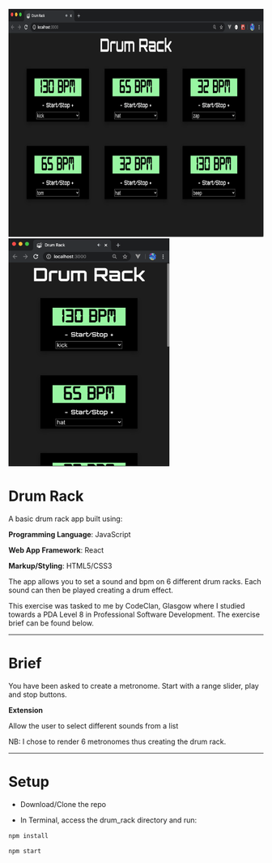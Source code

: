 <img src="https://github.com/CrugBarat/my_files/blob/master/drums/drum1.png" height="450"> <img src="https://github.com/CrugBarat/my_files/blob/master/drums/drum2.png" height="450">

# Drum Rack

A basic drum rack app built using:

**Programming Language**: JavaScript

**Web App Framework**: React

**Markup/Styling**: HTML5/CSS3

The app allows you to set a sound and bpm on 6 different drum racks. Each sound can then be played creating a drum effect.

This exercise was tasked to me by CodeClan, Glasgow where I studied towards a PDA Level 8 in Professional Software Development. The exercise brief can be found below.

---

# Brief

You have been asked to create a metronome. Start with a range slider, play and stop buttons.

**Extension**

Allow the user to select different sounds from a list

NB: I chose to render 6 metronomes thus creating the drum rack.

---

# Setup

- Download/Clone the repo

- In Terminal, access the drum_rack directory and run:

```
npm install
```
```
npm start
```
